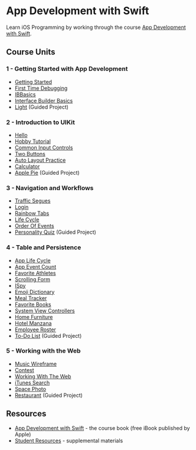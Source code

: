 # App Development with Swift

Learn iOS Programming by working through the course [App Development with Swift](https://itunes.apple.com/us/book/app-development-with-swift/id1219117996).

## Course Units

### 1 - Getting Started with App Development
  - [Getting Started](./GettingStarted)
  - [First Time Debugging](./FirstTimeDebugging)
  - [IBBasics](./IBBasics)
  - [Interface Builder Basics](./InterfaceBuilderBasics)
  - [Light](./Light) (Guided Project)

### 2 - Introduction to UIKit
  - [Hello](./Hello)
  - [Hobby Tutorial](./HobbyTutorial)
  - [Common Input Controls](./CommonInputControls)
  - [Two Buttons](./TwoButtons)
  - [Auto Layout Practice](./AutoLayoutPractice)
  - [Calculator](./Calculator)
  - [Apple Pie](./ApplePie) (Guided Project)
  
### 3 - Navigation and Workflows
  - [Traffic Segues](./TrafficSegues)
  - [Login](./Login)
  - [Rainbow Tabs](./RainbowTabs)
  - [Life Cycle](./LifeCycle)
  - [Order Of Events](./OrderOfEvents)
  - [Personality Quiz](./PersonalityQuiz) (Guided Project)
  
### 4 - Table and Persistence
  - [App Life Cycle](./AppLifeCycle)
  - [App Event Count](./AppEventCount)
  - [Favorite Athletes](./FavoriteAthlete)
  - [Scrolling Form](./ScrollingForm)
  - [ISpy](./ISpy)
  - [Emoji Dictionary](./EmojiDictionary)
  - [Meal Tracker](./MealTracker)
  - [Favorite Books](./FavoriteBook)
  - [System View Controllers](./SystemViewControllers)
  - [Home Furniture](./HomeFurniture)
  - [Hotel Manzana](./HotelManzana)
  - [Employee Roster](./EmployeeRoster)
  - [To-Do List](./ToDoList) (Guided Project)
  
### 5 - Working with the Web
  - [Music Wireframe](./MusicWireframe)
  - [Contest](./Contest)
  - [Working With The Web](./WorkingWithTheWeb)
  - [iTunes Search](./iTunesSearch)
  - [Space Photo](./SpacePhoto)
  - [Restaurant](./Restaurant) (Guided Project)
  
  
## Resources
- [App Development with Swift](https://itunes.apple.com/us/book/app-development-with-swift/id1219117996) - the course book (free iBook published by Apple)
- [Student Resources](https://developer.apple.com/go/?id=app-dev-swift-student-swift-4) - supplemental materials
